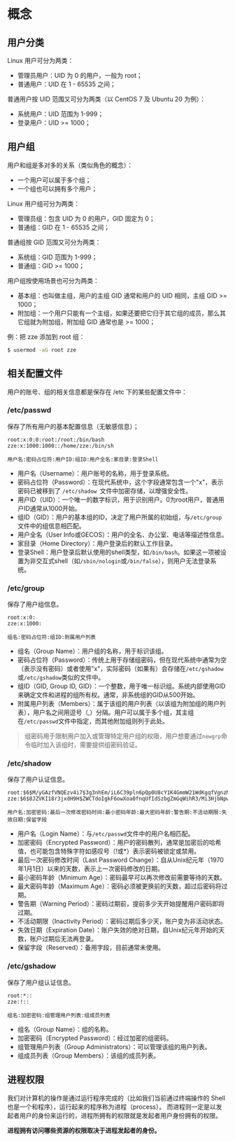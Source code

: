 # 概念
## 用户分类

Linux 用户可分为两类：
- 管理员用户：UID 为 0 的用户，一般为 root；
- 普通用户：UID 在 1 - 65535 之间；

普通用户按 UID 范围又可分为两类（以 CentOS 7 及 Ubuntu 20 为例）：
- 系统用户：UID 范围为 1-999；
- 登录用户：UID >= 1000；
## 用户组
用户和组是多对多的关系（类似角色的概念）：
- 一个用户可以属于多个组；
- 一个组也可以拥有多个用户；

Linux 用户组可分为两类：
- 管理员组：包含 UID 为 0 的用户，GID 固定为 0；
- 普通组：GID 在 1 - 65535 之间；

普通组按 GID 范围又可分为两类：
- 系统组：GID 范围为 1-999；
- 普通组：GID >= 1000；

用户组按使用场景也可分为两类：
- 基本组：也叫做主组，用户的主组 GID 通常和用户的 UID 相同，主组 GID >= 1000；
- 附加组：一个用户只能有一个主组，如果还要把它归于其它组的成员，那么其它组就为附加组，附加组 GID 通常也是 >= 1000；

例：把 zze 添加到 root 组：
```bash
$ usermod -aG root zze
```
## 相关配置文件

用户的账号、组的相关信息都是保存在 /etc 下的某些配置文件中：
### /etc/passwd

保存了所有用户的基本配置信息（无敏感信息）；
```
root:x:0:0:root:/root:/bin/bash
zze:x:1000:1000::/home/zze:/bin/sh

用户名:密码占位符:用户ID:组ID:用户全名:家目录:登录Shell
```
- 用户名（Username）：用户账号的名称，用于登录系统。
- 密码占位符（Password）：在现代系统中，这个字段通常包含一个"x"，表示密码已被移到了 `/etc/shadow `文件中加密存储，以增强安全性。
- 用户ID（UID）：一个唯一的数字标识，用于识别用户。0为root用户，普通用户ID通常从1000开始。
- 组ID（GID）：用户的基本组的ID，决定了用户所属的初始组，与`/etc/group`文件中的组信息相匹配。
- 用户全名（User Info或GECOS）：用户的全名、办公室、电话等描述性信息。
- 家目录（Home Directory）：用户登录后的默认工作目录。
- 登录Shell：用户登录后默认使用的shell类型，如`/bin/bash`。如果这一项被设置为非交互式shell（如`/sbin/nologin`或`/bin/false`），则用户无法登录系统。

### /etc/group
保存了用户组信息。
```
root:x:0:
zze:x:1000:

组名:密码占位符:组ID:附属用户列表
```

- 组名（Group Name）：用户组的名称，用于标识该组。
- 密码占位符（Password）：传统上用于存储组密码，但在现代系统中通常为空（表示没有密码）或者使用"x"，实际密码（如果有）会存储在`/etc/gshadow`或`/etc/gshadow`类似的文件中。
- 组ID（GID, Group ID, GID）：一个整数，用于唯一标识组。系统内部使用GID来确定文件和进程的组所有权。通常，非系统组的GID从500开始。
- 附属用户列表（Members）：属于该组的用户列表（以该组为附加组的用户列表），用户名之间用逗号（,）分隔。用户可以属于多个组，其主组在`/etc/passwd`文件中指定，而其他附加组则列于此处。

> 组密码用于限制用户加入或管理特定用户组的权限，用户想要通过`newgrp`命令临时加入该组时，需要提供组密码验证。

### /etc/shadow
保存了用户认证信息。

```
root:$6$M/yGAzfVNQEzv4i7$3g3nhEm/iL6C39pln6pQp0U8cY1K4GmmW21WdKgqfVgnzM8sr4.ILQ9oVYzg9l0Qb5ghJ0HoGmVKwf2jaHIty1:19318:0:99999:7:::
zze:$6$8JZVKI18r3jxdH9H$ZWCTdoIgkF6owXoa0fnqUfIdSzbgZmGqWihR3/Mi3HjbNpwGKHG4AlaO3Z.IKdaZtTe2VdZE5iuaePssgBT1:19865:0:99999:7:::

用户名:加密密码:最后一次修改密码时间:最小密码年龄:最大密码年龄:警告期:不活动期限:失效日期:保留字段
```

- 用户名（Login Name）：与`/etc/passwd`文件中的用户名相匹配。
- 加密密码（Encrypted Password）：用户的密码散列，通常是加密后的哈希值，也可能包含特殊字符如感叹号（!或*）表示密码被锁定或禁用。
- 最后一次密码修改时间（Last Password Change）：自从Unix纪元年（1970年1月1日）以来的天数，表示上一次密码修改的日期。
- 最小密码年龄（Minimum Age）：密码最早可以再次修改前需要等待的天数。
- 最大密码年龄（Maximum Age）：密码必须被更换前的天数，超过后密码将过期。
- 警告期（Warning Period）：密码过期前，提前多少天开始提醒用户密码即将过期。
- 不活动期限（Inactivity Period）：密码过期后多少天，账户变为非活动状态。
- 失效日期（Expiration Date）：账户失效的绝对日期，自Unix纪元年开始的天数，账户过期后无法再登录。
- 保留字段（Reserved）：备用字段，目前通常未使用。

### /etc/gshadow
保存了用户组认证信息。

```
root:*::
zze:!::

组名:加密密码:组管理用户列表:组成员列表
```
- 组名（Group Name）：组的名称。
- 加密密码（Encrypted Password）：经过加密的组密码。
- 组管理用户列表（Group Administrators）：可以管理该组的用户列表。
- 组成员列表（Group Members）：该组的成员列表。

## 进程权限
我们对计算机的操作是通过运行程序完成的（比如我们当前通过终端操作的 Shell 也是一个和程序），运行起来的程序称为进程（process）。
而进程则一定是以发起者用户的身份来运行的，进程所拥有的权限就是发起者用户身份拥有的权限。

**进程拥有访问哪些资源的权限取决于进程发起者的身份。**
